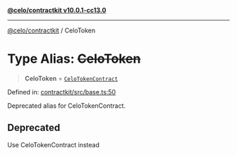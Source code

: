 [**@celo/contractkit v10.0.1-cc13.0**](../README.md)

***

[@celo/contractkit](../globals.md) / CeloToken

# Type Alias: ~~CeloToken~~

> **CeloToken** = [`CeloTokenContract`](CeloTokenContract.md)

Defined in: [contractkit/src/base.ts:50](https://github.com/celo-org/developer-tooling/blob/master/packages/sdk/contractkit/src/base.ts#L50)

Deprecated alias for CeloTokenContract.

## Deprecated

Use CeloTokenContract instead
